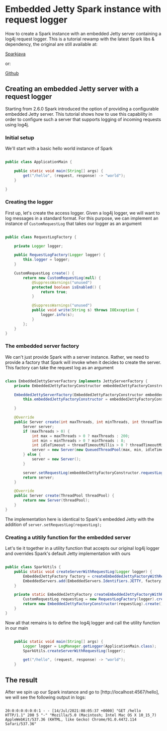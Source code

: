 # Embedded Jetty Spark instance with request logger

How to create a Spark instance with an embedded Jetty server containing a log4j request logger.
This is a tutorial rewamp with the latest Spark libs & dependency, the original are still available at:

[Sparkjava](http://sparkjava.com/tutorials/jetty-request-log)

or:

[Github](https://github.com/ygaller/spark-with-request-logger)

## Creating an embedded Jetty server with a request logger

Starting from 2.6.0 Spark introduced the option of providing a configurable embedded Jetty server. 
This tutorial shows how to use this capability in order to configure such a server
that supports logging of incoming requests using log4j.

### Initial setup

We'll start with a basic hello world instance of Spark

~~~java

public class ApplicationMain {

    public static void main(String[] args) {
        get("/hello", (request, response) -> "world");
    }

}

~~~

### Creating the logger

First up, let's create the access logger. Given a log4j logger, we will want to log messages in a standard format. For this purpose, we can implement an instance of `CustomRequestLog` that takes our logger as an argument

~~~java

public class RequestLogFactory {

    private Logger logger;

    public RequestLogFactory(Logger logger) {
        this.logger = logger;
    }

    CustomRequestLog create() {
        return new CustomRequestLog(null) {
            @SuppressWarnings("unused")
			protected boolean isEnabled() {
                return true;
            }

            @SuppressWarnings("unused")
			public void write(String s) throws IOException {
                logger.info(s);
            }
        };
    }
}

~~~

### The embedded server factory

We can't just provide Spark with a server instance. Rather, we need to provide a factory that Spark will invoke when it decides to create the server. This factory can take the request log as an argument

~~~java

class EmbeddedJettyServerFactory implements JettyServerFactory {
    private EmbeddedJettyFactoryConstructor embeddedJettyFactoryConstructor;

    EmbeddedJettyServerFactory(EmbeddedJettyFactoryConstructor embeddedJettyFactoryConstructor) {
        this.embeddedJettyFactoryConstructor = embeddedJettyFactoryConstructor;

    }

    @Override
    public Server create(int maxThreads, int minThreads, int threadTimeoutMillis) {
        Server server;
        if (maxThreads > 0) {
            int max = maxThreads > 0 ? maxThreads : 200;
            int min = minThreads > 0 ? minThreads : 8;
            int idleTimeout = threadTimeoutMillis > 0 ? threadTimeoutMillis : '\uea60';
            server = new Server(new QueuedThreadPool(max, min, idleTimeout));
        } else {
            server = new Server();
        }

        server.setRequestLog(embeddedJettyFactoryConstructor.requestLog);
        return server;
    }

    @Override
    public Server create(ThreadPool threadPool) {
        return new Server(threadPool);
    }
}

~~~

The implementation here is identical to Spark's embedded Jetty with the addition of `server.setRequestLog(requestLog);`

### Creating a utitily function for the embedded server

Let's tie it together in a utility function that accepts our original log4j logger and overrides Spark's default Jetty implementation with ours

~~~java

public class SparkUtils {
    public static void createServerWithRequestLog(Logger logger) {
        EmbeddedJettyFactory factory = createEmbeddedJettyFactoryWithRequestLog(logger);
        EmbeddedServers.add(EmbeddedServers.Identifiers.JETTY, factory);
    }

    private static EmbeddedJettyFactory createEmbeddedJettyFactoryWithRequestLog(Logger logger) {
    	CustomRequestLog requestLog = new RequestLogFactory(logger).create();
        return new EmbeddedJettyFactoryConstructor(requestLog).create();
    }
}

~~~

Now all that remains is to define the log4j logger and call the utility function in our main 

~~~java

    public static void main(String[] args) {
        Logger logger = LogManager.getLogger(ApplicationMain.class);
        SparkUtils.createServerWithRequestLog(logger);

        get("/hello", (request, response) -> "world");
    }

~~~

## The result

After we spin up our Spark instance and go to [http://localhost:4567/hello], we will see the following output in logs:

~~~console

20:0:0:0:0:0:0:1 - - [14/Jul/2021:08:05:37 +0000] "GET /hello HTTP/1.1" 200 5 "-" "Mozilla/5.0 (Macintosh; Intel Mac OS X 10_15_7) AppleWebKit/537.36 (KHTML, like Gecko) Chrome/91.0.4472.114 Safari/537.36"

~~~
